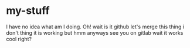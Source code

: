 # my-stuff
I have no idea what am I doing.
Oh! wait is it github let's merge this thing
i don't thing it is working but hmm
anyways see you on gitlab
wait it works
cool right?
